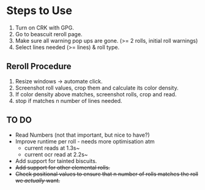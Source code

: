 # Steps to Use
1) Turn on CRK with GPG.
2) Go to beascuit reroll page. 
3) Make sure all warning pop ups are gone. (>= 2 rolls, initial roll warnings)
4) Select lines needed (>= lines) & roll type. 

## Reroll Procedure
1) Resize windows -> automate click.
2) Screenshot roll values, crop them and calculate its color density.
3) If color density above matches, screenshot rolls, crop and read.
4) stop if matches n number of lines needed.

## TO DO
* Read Numbers (not that important, but nice to have?) 
* Improve runtime per roll - needs more optimisation atm
    * current reads at 1.3s~
    * current ocr read at 2.2s~
* Add support for tainted biscuits.
* ~~Add support for other elemental rolls.~~
* ~~Check positional values to ensure that n number of rolls matches the roll we _actually_ want.~~ 
